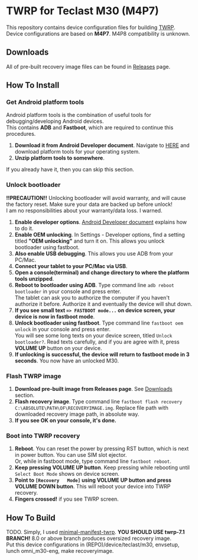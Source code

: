 TWRP for Teclast M30 (M4P7)
===========================
This repository contains device configuration files for building [TWRP](https://twrp.me/).  
Device configurations are based on **M4P7**. M4P8 compatibility is unknown.

Downloads
---------
All of pre-built recovery image files can be found in [Releases](https://github.com/SDSkyKlouD/android_device_teclast_m30/releases) page.

How To Install
--------------
### Get Android platform tools
Android platform tools is the combination of useful tools for debugging/developing Android devices.  
This contains **ADB** and **Fastboot**, which are required to continue this procedures.  

  1. **Download it from Android Developer document**. Navigate to [HERE](https://developer.android.com/studio/releases/platform-tools#downloads) and download platform tools for your operating system.
  2. **Unzip platform tools to somewhere**.

If you already have it, then you can skip this section.

### Unlock bootloader
**!!PRECAUTION!!** Unlocking bootloader will avoid warranty, and will cause the factory reset. Make sure your data are backed up before unlock!  
I am no responsibilities about your warranty/data loss. I warned.  

  1. **Enable developer options**. [Android Developer document](https://developer.android.com/studio/debug/dev-options) explains how to do it.
  2. **Enable OEM unlocking**. In Settings - Developer options, find a setting titled **"OEM unlocking"** and turn it on. This allows you unlock bootloader using fastboot.
  3. **Also enable USB debugging**. This allows you use ADB from your PC/Mac.
  4. **Connect your tablet to your PC/Mac via USB**.
  5. **Open a console(terminal) and change directory to where the platform tools unzipped**.
  6. **Reboot to bootloader using ADB**. Type command line `adb reboot bootloader` in your console and press enter.  
  The tablet can ask you to authorize the computer if you haven't authorize it before. Authorize it and eventually the device will shut down.
  7. **If you see small text `=> FASTBOOT mode...` on device screen, your device is now in fastboot mode**.
  8. **Unlock bootloader using fastboot**. Type command line `fastboot oem unlock` in your console and press enter.  
  You will see some long texts on your device screen, titled `Unlock bootloader?`. Read texts carefully, and if you are agree with it, press **VOLUME UP** button on your device.
  9. **If unlocking is successful, the device will return to fastboot mode in 3 seconds**. You now have an unlocked M30.

### Flash TWRP image
  1. **Download pre-built image from Releases page**. See [Downloads](#Downloads) section.
  2. **Flash recovery image**. Type command line `fastboot flash recovery C:\ABSOLUTE\PATH\OF\RECOVERYIMAGE.img`. Replace file path with downloaded recovery image path, in absolute way.
  3. **If you see OK on your console, it's done.**

### Boot into TWRP recovery
  1. **Reboot**. You can reset the power by pressing RST button, which is next in power button. You can use SIM slot ejector.  
  Or, while in fastboot mode, type command line `fastboot reboot`.
  2. **Keep pressing VOLUME UP button**. Keep pressing while rebooting until `Select Boot Mode` shows on device screen.
  3. **Point to `[Recovery   Mode]` using VOLUME UP button and press VOLUME DOWN button**. This will reboot your device into TWRP recovery.
  4. **Fingers crossed!** if you see TWRP screen.

How To Build
------------
TODO. Simply, I used [minimal-manifest-twrp](https://github.com/minimal-manifest-twrp/platform_manifest_twrp_omni). **YOU SHOULD USE twrp-7.1 BRANCH!** 8.0 or above branch produces oversized recovery image.  
Put this device configurations in (REPO)/device/teclast/m30, envsetup, lunch omni_m30-eng, make recoveryimage.
